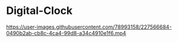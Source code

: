 # Digital-Clock

https://user-images.githubusercontent.com/78993158/227566684-0490b2ab-cb8c-4ca4-99d8-a34c4910e1f6.mp4

